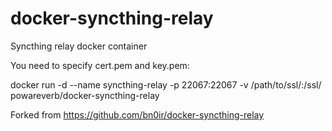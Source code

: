 # docker-syncthing-relay

Syncthing relay docker container

You need to specify cert.pem and key.pem:

docker run -d --name syncthing-relay -p 22067:22067 -v /path/to/ssl/:/ssl/ powareverb/docker-syncthing-relay

Forked from
https://github.com/bn0ir/docker-syncthing-relay
